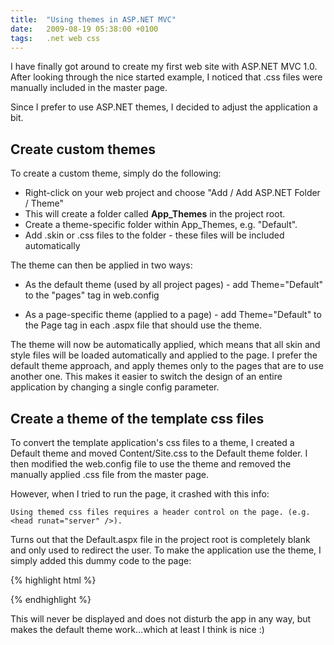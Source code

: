 ```yaml
---
title:  "Using themes in ASP.NET MVC"
date:   2009-08-19 05:38:00 +0100
tags: 	.net web css
---
```



I have finally got around to create my first web site with ASP.NET MVC 1.0. After
looking through the nice started example, I noticed that .css files were manually
included in the master page. 

Since I prefer to use ASP.NET themes, I decided to adjust the application a bit.


## Create custom themes

To create a custom theme, simply do the following:

* Right-click on your web project and choose "Add / Add ASP.NET Folder / Theme"
* This will create a folder called **App_Themes** in the project root.
* Create a theme-specific folder within App_Themes, e.g. "Default".
* Add .skin or .css files to the folder - these files will be included automatically

The theme can then be applied in two ways:

* As the default theme (used by all project pages) - add Theme="Default" to the
"pages" tag in web.config

* As a page-specific theme (applied to a page) - add Theme="Default" to the Page
tag in each .aspx file that should use the theme.

The theme will now be automatically applied, which means that all skin and style
files will be loaded automatically and applied to the page. I prefer the default
theme approach, and apply themes only to the pages that are to use another one.
This makes it easier to switch the design of an entire application by changing a
single config parameter.


## Create a theme of the template css files

To convert the template application's css files to a theme, I created a Default
theme and moved Content/Site.css to the Default theme folder. I then modified the
web.config file to use the theme and removed the manually applied .css file from
the master page.

However, when I tried to run the page, it crashed with this info:

`Using themed css files requires a header control on the page. (e.g. <head runat="server" />).`

Turns out that the Default.aspx file in the project root is completely blank and
only used to redirect the user. To make the application use the theme, I simply
added this dummy code to the page:

{% highlight html %}
<html>
 <head runat="server"></head>
</html>
{% endhighlight %}

This will never be displayed and does not disturb the app in any way, but makes
the default theme work...which at least I think is nice :)